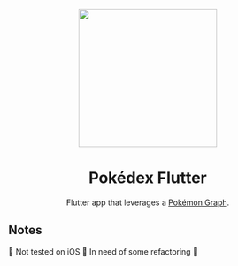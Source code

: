 <p align="center">
  <img width="250" height="250" src="https://i.imgur.com/78kKneU.png">
</p>

<h1 align="center">Pokédex Flutter</h1>
<p align="center">
  Flutter app that leverages a <a href="https://github.com/ryansama/graphql-pokemon">Pokémon Graph</a>.
</p>

## Notes
:apple: Not tested on iOS 
:memo: In need of some refactoring :memo:
